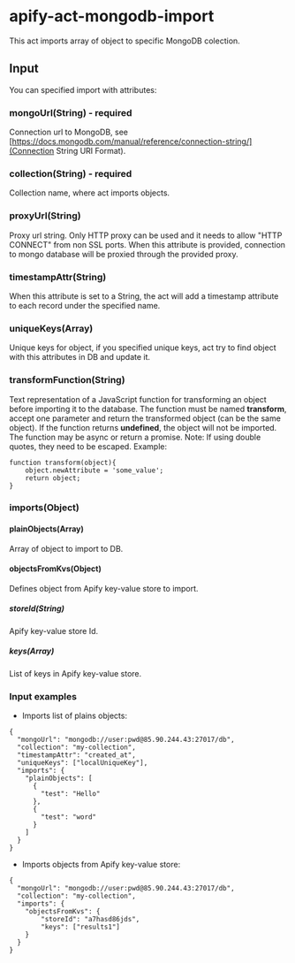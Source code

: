 # apify-act-mongodb-import
This act imports array of object to specific MongoDB colection.

## Input
You can specified import with attributes:

### mongoUrl(String) - **required**
Connection url to MongoDB, see [https://docs.mongodb.com/manual/reference/connection-string/](Connection String URI Format).

### collection(String) - **required**
Collection name, where act imports objects.

### proxyUrl(String)
Proxy url string. Only HTTP proxy can be used and it needs to allow "HTTP CONNECT" from non SSL ports. When this attribute
is provided, connection to mongo database will be proxied through the provided proxy.

### timestampAttr(String)
When this attribute is set to a String, the act will add a timestamp attribute to each record under the specified name.

### uniqueKeys(Array)
Unique keys for object, if you specified unique keys, act try to find object with this attributes in DB and update it.

### transformFunction(String)
Text representation of a JavaScript function for transforming an object before importing it to the database. The function must be named __transform__, accept one parameter and return the transformed object (can be the same object). If the function returns __undefined__, the object will not be imported. The function may be async or return a promise. Note: If using double quotes, they need to be escaped. Example:
```
function transform(object){
    object.newAttribute = 'some_value';
    return object;
}
```

### imports(Object)

#### plainObjects(Array)
Array of object to import to DB.

#### objectsFromKvs(Object)
Defines object from Apify key-value store to import.

##### storeId(String)
Apify key-value store Id.

##### keys(Array)
List of keys in Apify key-value store.

### Input examples
- Imports list of plains objects:
```
{
  "mongoUrl": "mongodb://user:pwd@85.90.244.43:27017/db",
  "collection": "my-collection",
  "timestampAttr": "created_at",
  "uniqueKeys": ["localUniqueKey"],
  "imports": {
    "plainObjects": [
      {
        "test": "Hello"
      },
      {
        "test": "word"
      }
    ]
  }
}
```

- Imports objects from Apify key-value store:
```
{
  "mongoUrl": "mongodb://user:pwd@85.90.244.43:27017/db",
  "collection": "my-collection",
  "imports": {
    "objectsFromKvs": {
        "storeId": "a7hasd86jds",
        "keys": ["results1"]
    }
  }
}
```
